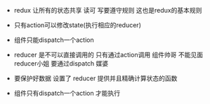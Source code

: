 - redux 让所有的状态共享 读可 写要遵守规则 这也是redux的基本规则
- 只有action可以修改state(执行相应的reducer)
- 组件只能dispatch一个action

- reducer 是不可以直接调用的 只有通过action调用
  组件帅哥 不能见面 reducer小姐 要通过dispatch 媒婆

- 要保护好数据 设置了 reducer 提供并且精确计算状态的函数
- 组件只有dispatch一个action 才能执行 
